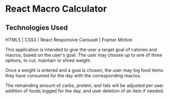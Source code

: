 # React Macro Calculator

## Technologies Used

HTML5 | CSS3 | React Responsive Carousel | Framer Motion

This application is intended to give the user a target goal of calories and macros, based on the user's goal. The user may choose up to one of three options, to cut, maintain or shred weight. 

Once a weight is entered and a goal is chosen, the user may log food items they have consumed for the day with the corresponding macros. 

The remainding amount of carbs, protein, and fats will be adjusted per user addition of foods logged for the day, and user deletion of an item if needed.
